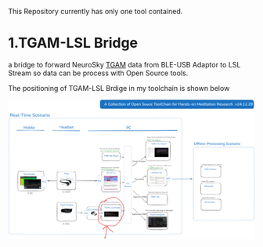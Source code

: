 This Repository currently has only one tool contained.

# 1.TGAM-LSL Bridge
a bridge to forward NeuroSky [TGAM](https://store.neurosky.com/products/eeg-tgam) data from BLE-USB Adaptor to LSL Stream
so data can be process with Open Source tools.

The positioning of TGAM-LSL Brdige in my toolchain is shown below

![postion of TGAM-LSL Bridge](Intro_TGAM_LSLBridge.png)
